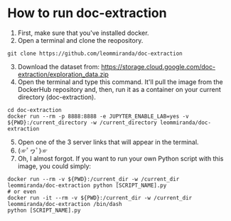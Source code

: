 # How to run doc-extraction

1. First, make sure that you've installed docker.
2. Open a terminal and clone the reopository.
```
git clone https://github.com/leommiranda/doc-extraction
```
3. Download the dataset from: <https://storage.cloud.google.com/doc-extraction/exploration_data.zip>
4. Open the terminal and type this command. It'll pull the image from the DockerHub repository and, then, run it as a container on your current directory (doc-extraction).
```
cd doc-extraction
docker run --rm -p 8888:8888 -e JUPYTER_ENABLE_LAB=yes -v ${PWD}:/current_directory -w /current_directory leommiranda/doc-extraction
```
5. Open one of the 3 server links that will appear in the terminal.
6. (☞ﾟヮﾟ)☞
7. Oh, I almost forgot. If you want to run your own Python script with this image, you could simply:
```
docker run --rm -v ${PWD}:/current_dir -w /current_dir leommiranda/doc-extraction python [SCRIPT_NAME].py
# or even
docker run -it --rm -v ${PWD}:/current_dir -w /current_dir leommiranda/doc-extraction /bin/dash
python [SCRIPT_NAME].py

```
